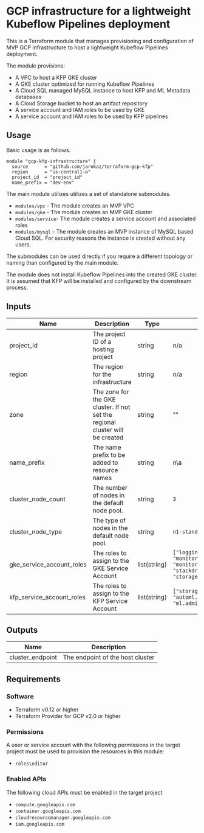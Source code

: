 # GCP infrastructure for a lightweight Kubeflow Pipelines deployment 
This is a Terraform module that manages provisioning and configuration of MVP GCP infrastructure to host a lightweight Kubeflow Pipelines deployment.

The module provisions:
- A VPC to host a KFP GKE cluster
- A GKE cluster optimized for running Kubeflow Pipelines
- A Cloud SQL managed MySQL instance to host KFP and ML Metadata databases
- A Cloud Storage bucket to host an artifact repository
- A service account and IAM roles to be used by GKE 
- A service account and IAM roles to be used by KFP pipelines

## Usage
Basic usage is as follows. 

```
module "gcp-kfp-infrastructure" {
  source      = "github.com/jarokaz/terraform-gcp-kfp"
  region      = "us-central1-a"
  project_id  = "project_id"
  name_prefix = "dev-env"
```

The main module utilizes utilizes a set of standalone submodules. 
- `modules/vpc` - The module creates an MVP VPC 
- `modules/gke` - The module creates an MVP GKE cluster
- `modules/service`- The module creates a service account and associated roles
- `modules/mysql` - The module creates an MVP instance of MySQL based Cloud SQL. For security reasons the instance is created without any users.

The submodules can be used directly if you require a different topology or naming than configured by the main module.

The module does not install Kubeflow Pipelines into the created GKE cluster. It is assumed that KFP will be installed and configured by the downstream process.


## Inputs
|Name|Description|Type|Default|Required|
|----|-----------|----|-------|--------|
|project_id|The project ID of a hosting project|string|n/a|yes|
|region|The region for the infrastructure|string|n/a|yes|
|zone|The zone for the GKE cluster. If not set the regional cluster will be created|string|""|no|
|name_prefix|The name prefix to be added to resource names|string|n\a|yes|
|cluster_node_count|The number of nodes in the default node pool. |string|`3`|no|
|cluster_node_type|The type of nodes in the default node pool.|string|`n1-standard-1`|no|
|gke_service_account_roles|The roles to assign to the GKE Service Account|list(string)|`["logging.logWriter", "monitoring.metricWriter", "monitoring.viewer", "stackdriver.resourceMetadata.writer", "storage.objectViewer" ]`|no|
|kfp_service_account_roles|The roles to assign to the KFP Service Account|list(string)|`["storage.admin", "bigquery.admin",  "automl.admin", "automl.predictor", "ml.admin"]`|no|




## Outputs
|Name|Description|
|----|-----------|
|cluster_endpoint|The endpoint of the host cluster|


## Requirements
### Software 
- Terraform v0.12 or higher
- Terraform Provider for GCP v2.0 or higher
### Permissions
A user or service account with the following permissions in the target project must be used to provision the resources in this module:
- `roles\editor`
### Enabled APIs
The following cloud APIs must be enabled in the target project
- `compute.googleapis.com`
- `container.googleapis.com`
- `cloudresourcemanager.googleapis.com`
- `iam.googleapis.com`


